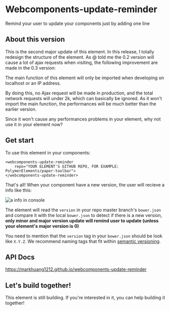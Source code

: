 # Webcomponents-update-reminder
Remind your user to update your components just by adding one line

## About this version

This is the second major update of this element. In this release, I totally redesign the structure of the element. As @ told me the 0.2 version will cause a lot of ajax requests when visiting, the following improvement are made in the 0.3 version:

The main function of this element will only be imported when developing on localhost or an IP address.

By doing this, no Ajax request will be made in production, and the total network requests will under 2k, which can basically be ignored. As it won't import the main function, the performances will be much better than the earlier version. 

Since it won't cause any performances problems in your element, why not use it in your element now?

## Get start
To use this element in your components:
```
<webcomponents-update-reminder
    repo="YOUR ELEMENT'S GITHUB REPO, FOR EXAMPLE: PolymerElements/paper-toolbar">
</webcomponents-update-reminder>
```
That's all! When your component have a new version, the user will recieve a info like this:

![a info in console](https://raw.githubusercontent.com/markhuang1212/webcomponents-update-reminder/master/info.JPG)

The element will read the `version` in your repo master branch's `bower.json` and compare it with the local `bower.json` to detect if there is a new version, **only minor and major version update will remind user to update (unless your element's major version is 0)**

You need to mention that the `version` tag in your `bower.json` should be look like `X.Y.Z`. We recommend naming tags that fit within [semantic versioning](http://semver.org/).

## API Docs
https://markhuang1212.github.io/webcomponents-update-reminder

## Let's build together!
This element is still building. If you're interested in it, you can help building it together!
